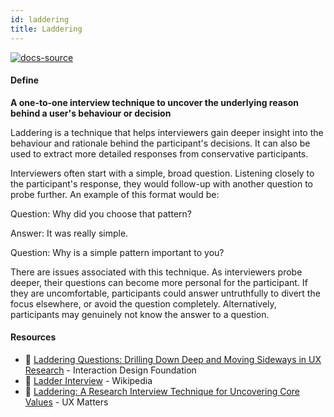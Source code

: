 ```yaml
---
id: laddering
title: Laddering
---
```


[![docs-source](https://img.shields.io/badge/SRC-UX%20Companion-blue)](https://play.google.com/store/apps/details?id=com.cyberduck.uxcompanion)

#### Define

**A one-to-one interview technique to uncover the underlying reason behind a user's behaviour or decision**

Laddering is a technique that helps interviewers gain deeper insight into the behaviour and rationale behind the participant's decisions. It can also be used to extract more detailed responses from conservative participants.

Interviewers often start with a simple, broad question. Listening closely to the participant's response, they would follow-up with another question to probe further. An example of this format would be:

Question: Why did you choose that pattern?

Answer: It was really simple.

Question: Why is a simple pattern important to you?

There are issues associated with this technique. As interviewers probe deeper, their questions can become more personal for the participant. If they are uncomfortable, participants could answer untruthfully to divert the focus elsewhere, or avoid the question completely. Alternatively, participants may genuinely not know the answer to a question.

#### Resources

* 📃 [Laddering Questions: Drilling Down Deep and Moving Sideways in UX Research](https://www.interaction-design.org/literature/article/laddering-questions-drilling-down-deep-and-moving-sideways-in-ux-research) - Interaction Design Foundation
* 📃 [Ladder Interview](https://en.wikipedia.org/wiki/Ladder_interview) - Wikipedia
* 📃 [Laddering: A Research Interview Technique for Uncovering Core Values](https://www.uxmatters.com/mt/archives/2009/07/laddering-a-research-interview-technique-for-uncovering-core-values.php) - UX Matters